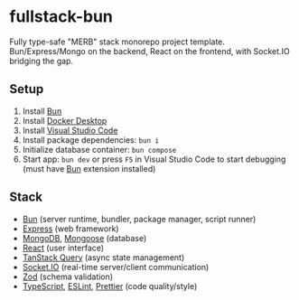 # fullstack-bun

Fully type-safe "MERB" stack monorepo project template. Bun/Express/Mongo on the backend, React on the frontend, with Socket.IO bridging the gap.

## Setup

1. Install [Bun](https://bun.sh)
2. Install [Docker Desktop](https://www.docker.com/products/docker-desktop)
3. Install [Visual Studio Code](https://code.visualstudio.com)
4. Install package dependencies: `bun i`
5. Initialize database container: `bun compose`
6. Start app: `bun dev` or press `F5` in Visual Studio Code to start debugging (must have [Bun](https://marketplace.visualstudio.com/items?itemName=oven.bun-vscode) extension installed)

## Stack

-   [Bun](https://bun.sh) (server runtime, bundler, package manager, script runner)
-   [Express](https://expressjs.com) (web framework)
-   [MongoDB](https://www.mongodb.com), [Mongoose](https://mongoosejs.com) (database)
-   [React](https://react.dev) (user interface)
-   [TanStack Query](https://tanstack.com/query) (async state management)
-   [Socket.IO](https://socket.io) (real-time server/client communication)
-   [Zod](https://zod.dev) (schema validation)
-   [TypeScript](https://www.typescriptlang.org), [ESLint](https://eslint.org), [Prettier](https://prettier.io) (code quality/style)
